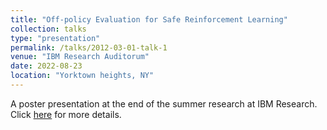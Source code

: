 ```yaml
---
title: "Off-policy Evaluation for Safe Reinforcement Learning"
collection: talks
type: "presentation"
permalink: /talks/2012-03-01-talk-1
venue: "IBM Research Auditorum"
date: 2022-08-23
location: "Yorktown heights, NY"
---
```


A poster presentation at the end of the summer research at IBM Research. Click [here](https://Dbrainiac074.github.io/files/RPI.pptx) for more details.

